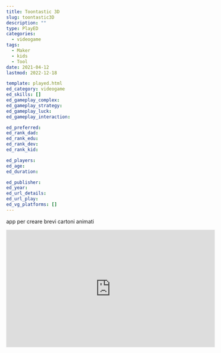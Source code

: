 ```yaml
---
title: Toontastic 3D
slug: toontastic3D
description: ""
type: PlayED
categories:
  - videogame
tags:
  - Maker
  - kids
  - Tool
date: 2021-04-12
lastmod: 2022-12-18

template: played.html
ed_category: videogame
ed_skills: []
ed_gameplay_complex: 
ed_gameplay_strategy: 
ed_gameplay_luck: 
ed_gameplay_interaction: 

ed_preferred: 
ed_rank_dad: 
ed_rank_edu: 
ed_rank_dev: 
ed_rank_kid: 

ed_players: 
ed_age: 
ed_duration: 

ed_publisher: 
ed_year: 
ed_url_details: 
ed_url_play: 
ed_vg_platforms: []
---
```


app per creare brevi cartoni animati

<iframe width="560" height="315" src="https://www.youtube.com/embed/c0I58rFe18Q" title="YouTube video player" frameborder="0" allow="accelerometer; autoplay; clipboard-write; encrypted-media; gyroscope; picture-in-picture" allowfullscreen></iframe>
